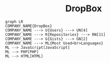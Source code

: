 <h1 align="center">DropBox</h1>

```mermaid
graph LR
COMPANY_NAME{DropBox}
COMPANY_NAME ---> U{Users} ---> UN[4]
COMPANY_NAME ---> R{Repositories} ---> RN[11]
COMPANY_NAME ---> G{Gists} ---> GN[2]
COMPANY_NAME ---> ML{Most Used<br>Languages}
ML --> JavaScript[JavaScript]
ML --> PHP[PHP]
ML --> HTML[HTML]
```
